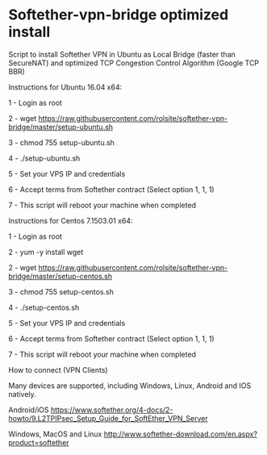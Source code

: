 # Softether-vpn-bridge optimized install
Script to install Softether VPN in Ubuntu as Local Bridge (faster than SecureNAT) and optimized TCP Congestion Control Algorithm (Google TCP BBR)

Instructions for Ubuntu 16.04 x64:

1 - Login as root

2 - wget https://raw.githubusercontent.com/rolsite/softether-vpn-bridge/master/setup-ubuntu.sh

3 - chmod 755 setup-ubuntu.sh

4 - ./setup-ubuntu.sh

5 - Set your VPS IP and credentials

6 - Accept terms from Softether contract (Select option 1, 1, 1)

7 - This script will reboot your machine when completed


Instructions for Centos 7.1503.01 x64:

1 - Login as root

2 - yum -y install wget

2 - wget https://raw.githubusercontent.com/rolsite/softether-vpn-bridge/master/setup-centos.sh

3 - chmod 755 setup-centos.sh

4 - ./setup-centos.sh

5 - Set your VPS IP and credentials

6 - Accept terms from Softether contract (Select option 1, 1, 1)

7 - This script will reboot your machine when completed


How to connect (VPN Clients)

Many devices are supported, including Windows, Linux, Android and IOS natively.

Android/iOS
https://www.softether.org/4-docs/2-howto/9.L2TPIPsec_Setup_Guide_for_SoftEther_VPN_Server

Windows, MacOS and Linux
http://www.softether-download.com/en.aspx?product=softether



